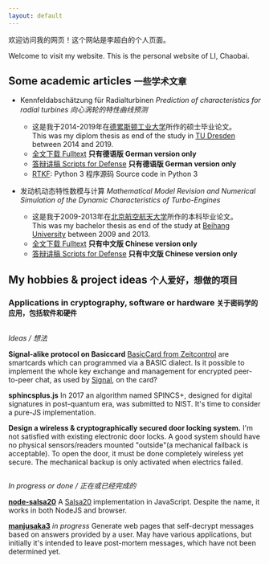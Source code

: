 ```yaml
---
layout: default 
---
```


欢迎访问我的网页！这个网站是李超白的个人页面。

Welcome to visit my website. This is the personal website of LI, Chaobai.

## Some academic articles <small>一些学术文章</small>


* Kennfeldabschätzung für Radialturbinen
  _Prediction of characteristics for radial turbines 向心涡轮的特性曲线预测_
  * 这是我于2014-2019年在[德累斯顿工业大学][TUD-WIKIPEDIA-CN]所作的硕士毕业论文。<br />
    This was my diplom thesis as end of the study in [TU Dresden][TUD-WIKIPEDIA-EN] between 2014 and 2019.
  * [全文下载 Fulltext][DIPLOM-DOWNLOAD] **只有德语版 German version only**
  * [答辩讲稿 Scripts for Defense][DIPLOM-DOWNLOAD-DEFENSE] **只有德语版 German version only**
  * [RTKF](https://github.com/neoatlantis/rtkf): 
    Python 3 程序源码 Source code in Python 3 

* 发动机动态特性数模与计算 _Mathematical Model Revision and Numerical Simulation of the Dynamic Characteristics of Turbo-Engines_
  * 这是我于2009-2013年在[北京航空航天大学][BUAA-WIKIPEDIA-CN]所作的本科毕业论文。
  <br />This was my bachelor thesis as end of the study at [Beihang University][BUAA-WIKIPEDIA-EN] between 2009 and 2013.
  * [全文下载 Fulltext][BACHELOR-DOWNLOAD] **只有中文版 Chinese version only**
  * [答辩讲稿 Scripts for Defense][BACHELOR-DOWNLOAD-DEFENSE] **只有中文版 Chinese version only**


## My hobbies & project ideas <small>个人爱好，想做的项目</small>

### Applications in cryptography, software or hardware <small>关于密码学的应用，包括软件和硬件</small>

<div class="row">

<div class="column">

_Ideas / 想法_

**Signal-alike protocol on Basiccard**
[BasicCard from Zeitcontrol](http://basiccard.com) are smartcards which can
programmed via a BASIC dialect. Is it possible to implement the whole key
exchange and management for encrypted peer-to-peer chat, as used by
[Signal](https://en.wikipedia.org/wiki/Signal_Protocol), on the card?

**sphincsplus.js** In 2017 an algorithm named SPINCS+, designed for digital
signatures in post-quantum era, was submitted to NIST. It's time to consider a
pure-JS implementation.

**Design a wireless & cryptographically secured door locking system.** I'm not
satisfied with existing electronic door locks. A good system should have no
physical sensors/readers mounted "outside"(a mechanical failback is
acceptable).  To open the door, it must be done completely wireless yet secure.
The mechanical backup is only activated when electrics failed.


</div>

<div class="column">

_In progress or done / 正在或已经完成的_

**[node-salsa20][NODESALSA20]** A
[Salsa20](https://en.wikipedia.org/wiki/Salsa20) implementation in JavaScript.
Despite the name, it works in both NodeJS and browser.

[NODESALSA20]: https://github.com/neoatlantis/node-salsa20


**[manjusaka3][MANJUSAKA3]** _in progress_ Generate web pages that self-decrypt
messages based on answers provided by a user. May have various applications,
but initially it's intended to leave post-mortem messages, which have not been
determined yet.

[MANJUSAKA3]: https://github.com/neoatlantis/manjusaka3


</div>

</div>




[TUD-WIKIPEDIA-CN]: https://zh.wikipedia.org/wiki/%E5%BE%B7%E7%B4%AF%E6%96%AF%E9%A1%BF%E5%B7%A5%E4%B8%9A%E5%A4%A7%E5%AD%A6
[TUD-WIKIPEDIA-EN]: https://en.wikipedia.org/wiki/TU_Dresden
[BUAA-WIKIPEDIA-CN]: https://zh.wikipedia.org/wiki/%E5%8C%97%E4%BA%AC%E8%88%AA%E7%A9%BA%E8%88%AA%E5%A4%A9%E5%A4%A7%E5%AD%A6
[BUAA-WIKIPEDIA-EN]: https://en.wikipedia.org/wiki/Beihang_University
[BACHELOR-DOWNLOAD]: /academic/bachelor/bachelor.pdf
[BACHELOR-DOWNLOAD-DEFENSE]: /academic/bachelor/defense.pdf
[DIPLOM-DOWNLOAD]: /academic/diplom/diplom.pdf
[DIPLOM-DOWNLOAD-DEFENSE]: /academic/diplom/defense.pdf
